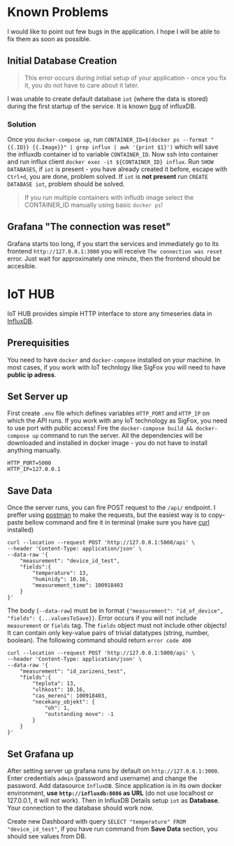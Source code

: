 # Known Problems

I would like to point out few bugs in the application. I hope I will be able to fix them as soon as possible.

## Initial Database Creation

> This error occurs during initial setup of your application - once you fix it, you do not have to care about it later.

I was unable to create default database `iot` (where the data is stored) during the first startup of the service. It is known [bug](https://github.com/influxdata/influxdata-docker/issues/232) of influxDB.

### Solution

Once you `docker-compose up`, run `CONTAINER_ID=$(docker ps --format "{{.ID}} {{.Image}}" | grep influx | awk '{print $1}')` which will save the influxdb container id to variable `CONTAINER_ID`. Now ssh into container and run influx client `docker exec -it ${CONTAINER_ID} influx`. Run `SHOW DATABASES`, if `iot` is present - you have already created it before, escape with `Ctrl+d`, you are done, problem solved. If `iot` is **not present** run `CREATE DATABASE iot`, problem should be solved.

> If you run multiple containers with infludb image select the CONTAINER_ID manually using basic `docker ps`!

## Grafana "The connection was reset"

Grafana starts too long, if you start the services and immediately go to its frontend `http://127.0.0.1:3000` you will receive `The connection was reset` error. Just wait for approximately one minute, then the frontend should be accesible.

# IoT HUB

IoT HUB provides simple HTTP interface to store any timeseries data in [InfluxDB](https://www.influxdata.com/).

## Prerequisities

You need to have `docker` and `docker-compose` installed on your machine. In most cases, if you work with IoT technlogy like SigFox you will need to have **public ip adress**.

## Set Server up

First create `.env` file which defines variables `HTTP_PORT` and `HTTP_IP` on which the API runs. If you work with any IoT technology as SigFox, you need to use port with public access! Fire the `docker-compose build && docker-compose up` command to run the server. All the dependencies will be downloaded and installed in docker image - you do not have to install anything manually.

```
HTTP_PORT=5000
HTTP_IP=127.0.0.1
```

## Save Data

Once the server runs, you can fire POST request to the `/api/` endpoint. I preffer using [postman](https://www.postman.com/) to make the requests, but the easiest way is to copy-paste bellow command and fire it in terminal (make sure you have [curl](https://curl.haxx.se/) installed)

```
curl --location --request POST 'http://127.0.0.1:5000/api' \
--header 'Content-Type: application/json' \
--data-raw '{
	"measurement": "device_id_test",
	"fields":{
		"temperature": 13,
		"huminidy": 10.16,
		"measurement_time": 100918403
	}
}'
```

The body (`--data-raw`) must be in format `{"measurement": "id_of_device", "fields": {...valuesToSave}}`. Error occurs if you will not include `measurement` or `fields` tag. The `fields` object must not include other objects! It can contain only key-value pairs of trivial datatypes (string, number, boolean). The following command should return `error code 400`

```
curl --location --request POST 'http://127.0.0.1:5000/api' \
--header 'Content-Type: application/json' \
--data-raw '{
	"measurement": "id_zarizeni_test",
	"fields":{
		"teplota": 13,
		"vlhkost": 10.16,
		"cas_mereni": 100918403,
		"necekany_objekt": {
			"oh": 1,
			"outstanding move": -1
		}
	}
}'
```

## Set Grafana up

After setting server up grafana runs by default on `http://127.0.0.1:3000`. Enter credentials `admin` (password and username) and change the password. Add datasource `InfluxDB`. Since application is in its own docker environment, **use `http://influxdb:8086` as URL** (do not use localhost or 127.0.0.1, it will not work). Then in InfluxDB Details setup `iot` as **Database**. Your connection to the database should work now.

Create new Dashboard with query `SELECT "temperature" FROM "device_id_test"`, if you have run command from **Save Data** section, you should see values from DB.
